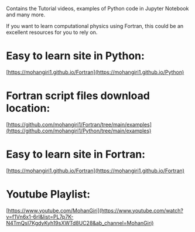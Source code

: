 Contains the Tutorial videos, examples of Python code in Jupyter Notebook and many more.

If you want to learn computational physics using Fortran, this could be an excellent resources for you to rely on. 

# Easy to learn site in Python:
[https://mohangiri1.github.io/Fortran](https://mohangiri1.github.io/Python)

# Fortran script files download location:
[https://github.com/mohangiri1/Fortran/tree/main/examples](https://github.com/mohangiri1/Python/tree/main/examples)

# Easy to learn site in Fortran:
[https://mohangiri1.github.io/Fortran](https://mohangiri1.github.io/Fortran)


# Youtube Playlist:
[https://www.youtube.com/MohanGiri](https://www.youtube.com/watch?v=f1Vn6x1-6rI&list=PL7p7K-N4TmQsI7KgdyKyh19sXWTd8UC28&ab_channel=MohanGiri)
